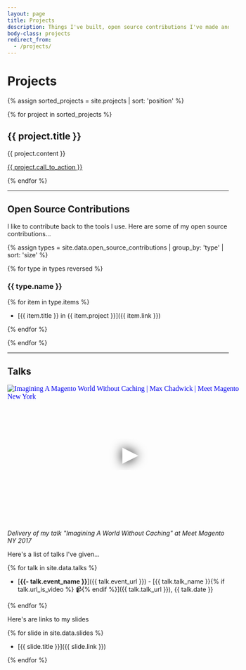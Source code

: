 ```yaml
---
layout: page
title: Projects
description: Things I've built, open source contributions I've made and talks I've given.
body-class: projects
redirect_from:
  - /projects/
---
```


# Projects

{% assign sorted_projects = site.projects | sort: 'position' %}

{% for project in sorted_projects %}

<h2 id="{{ project.title | slugify }}">{{ project.title }}</h2>

{{ project.content }}

<a href="{{ project.view_url }}" class="call-to-action">{{ project.call_to_action }}</a>

{% endfor %}

---

## Open Source Contributions

I like to contribute back to the tools I use. Here are some of my open source contributions...

{% assign types = site.data.open_source_contributions | group_by: 'type' | sort: 'size' %}

{% for type in types reversed %}

### {{ type.name }}

{% for item in type.items %}

- [{{ item.title }} in {{ item.project }}]({{ item.link }})

{% endfor %}

{% endfor %}

---

## Talks

<div class="embed-container" style="margin-bottom: 10px;">
<iframe
  width="560"
  height="315"
  src="https://www.youtube.com/embed/tmOJxIyjvcQ"
  srcdoc="<style>*{padding:0;margin:0;overflow:hidden}html,body{height:100%}img,span{position:absolute;width:100%;top:0;bottom:0;margin:auto}span{height:1.5em;text-align:center;font:48px/1.5 sans-serif;color:white;text-shadow:0 0 0.5em black}</style><a href=https://www.youtube.com/embed/tmOJxIyjvcQ?autoplay=1><img src=https://img.youtube.com/vi/tmOJxIyjvcQ/maxresdefault.jpg alt='Imagining A Magento World Without Caching | Max Chadwick | Meet Magento New York'><span>▶</span></a>"
  frameborder="0"
  allow="accelerometer; autoplay; encrypted-media; gyroscope; picture-in-picture"
  allowfullscreen
  title="Imagining A Magento World Without Caching | Max Chadwick | Meet Magento New York"
></iframe>
</div>

<p><em>Delivery of my talk "Imagining A World Without Caching" at Meet Magento NY 2017</em></p>

Here's a list of talks I've given...

{% for talk in site.data.talks %}

- [**{{- talk.event_name }}**]({{ talk.event_url }}) - [{{ talk.talk_name }}{% if talk.url_is_video %} &#128249;{% endif %}]({{ talk.talk_url }}), {{ talk.date }}

{% endfor %}

Here's are links to my slides

{% for slide in site.data.slides %}

- [{{ slide.title }}]({{ slide.link }})

{% endfor %}
